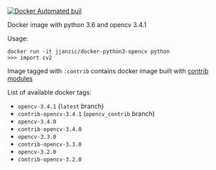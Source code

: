 [![Docker Automated buil](https://img.shields.io/docker/automated/jjanzic/docker-python3-opencv.svg)]()

Docker image with python 3.6 and opencv 3.4.1

Usage:

    docker run -it jjanzic/docker-python3-opencv python
    >>> import cv2

Image tagged with `:contrib` contains docker image built with [contrib modules](https://github.com/opencv/opencv_contrib/)

List of available docker tags:

- `opencv-3.4.1` (`latest` branch)
- `contrib-opencv-3.4.1` (`opencv_contrib` branch)
- `opencv-3.4.0`
- `contrib-opencv-3.4.0`
- `opencv-3.3.0`
- `contrib-opencv-3.3.0`
- `opencv-3.2.0`
- `contrib-opencv-3.2.0`
